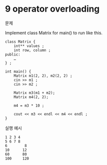 # 9 operator overloading

문제 

Implement class Matrix for main() to run like this.
```
class Matrix {
	int** values ;
	int row, column ;
public:
	…
} ;
```
```
int main() {
	Matrix m1(2, 2), m2(2, 2) ;
	cin >> m1 ;
	cin >> m2 ;

	Matrix m3(m1 + m2);
	Matrix m4(2, 2);

    m4 = m3 * 10 ;

	cout << m3 << endl << m4 << endl ;
}

```
실행 예시 
```
1 2 3 4
5 6 7 8
6        8
10      12
60      80
100     120
```
